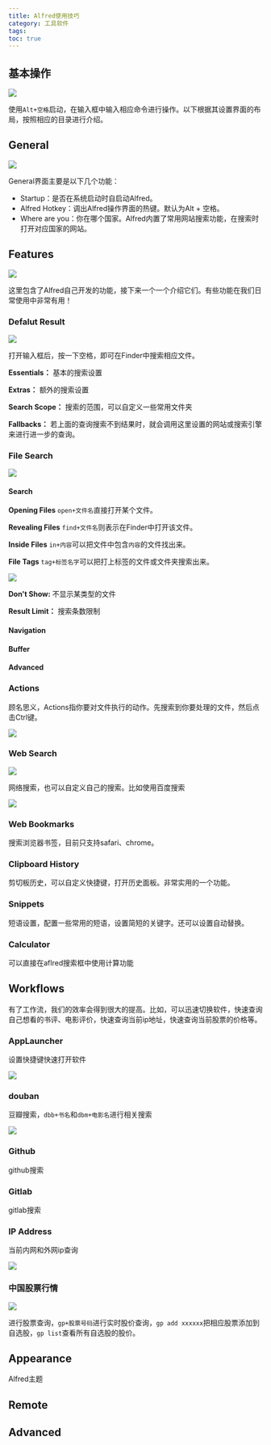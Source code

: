 ```yaml
---
title: Alfred使用技巧
category: 工具软件
tags: 
toc: true
---
```



## 基本操作


![](./alfred_1.png)

使用`Alt+空格`启动，在输入框中输入相应命令进行操作。以下根据其设置界面的布局，按照相应的目录进行介绍。



## General

![](./alfred_2.png)

General界面主要是以下几个功能：

- Startup：是否在系统启动时自启动Alfred。
- Alfred Hotkey：调出Alfred操作界面的热键。默认为Alt + 空格。
- Where are you：你在哪个国家。Alfred内置了常用网站搜索功能，在搜索时打开对应国家的网站。


## Features

![](./alfred_4.png)


这里包含了Alfred自己开发的功能，接下来一个一个介绍它们。有些功能在我们日常使用中非常有用！

### Defalut Result

![](./alfred_3.png)

打开输入框后，按一下空格，即可在Finder中搜索相应文件。

**Essentials：** 基本的搜索设置

**Extras：** 额外的搜索设置

**Search Scope：** 搜索的范围，可以自定义一些常用文件夹

**Fallbacks：** 若上面的查询搜索不到结果时，就会调用这里设置的网站或搜索引擎来进行进一步的查询。

### File Search

![](./alfred_5.png)

#### Search

**Opening Files** `open+文件名`直接打开某个文件。

**Revealing Files** `find+文件名`则表示在Finder中打开该文件。

**Inside Files**  `in+内容`可以把文件中包含`内容`的文件找出来。

**File Tags** `tag+标签名字`可以把打上标签的文件或文件夹搜索出来。

![](./alfred_6.png)

**Don't Show:** 不显示某类型的文件

**Result Limit：** 搜索条数限制


#### Navigation

#### Buffer

#### Advanced


### Actions

顾名思义，Actions指你要对文件执行的动作。先搜索到你要处理的文件，然后点击Ctrl键。

![](./alfred_7.png)


### Web Search

![](./alfred_8.png)

网络搜索，也可以自定义自己的搜索。比如使用百度搜索

![](./alfred_9.png)

### Web Bookmarks

搜索浏览器书签，目前只支持safari、chrome。

### Clipboard History

剪切板历史，可以自定义快捷键，打开历史面板。非常实用的一个功能。

### Snippets

短语设置，配置一些常用的短语，设置简短的关键字。还可以设置自动替换。

### Calculator

可以直接在aflred搜索框中使用计算功能





## Workflows

有了工作流，我们的效率会得到很大的提高。比如，可以迅速切换软件，快速查询自己想看的书评、电影评价，快速查询当前ip地址，快速查询当前股票的价格等。

### AppLauncher

设置快捷键快速打开软件

![](./alfred_10.png)


### douban

豆瓣搜索，`dbb+书名`和`dbm+电影名`进行相关搜索

![](./alfred_11.png)

### Github

github搜索

### Gitlab

gitlab搜索

### IP Address

当前内网和外网ip查询

![](./alfred_12.png)


### 中国股票行情

![](./alfred_13.png)

进行股票查询，`gp+股票号码`进行实时股价查询，`gp add xxxxxx`把相应股票添加到自选股，`gp list`查看所有自选股的股价。

## Appearance

Alfred主题

## Remote

## Advanced


